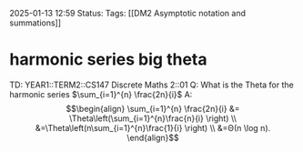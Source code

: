 2025-01-13 12:59
Status: 
Tags: [[DM2 Asymptotic notation and summations]]
# harmonic series big theta

TD: YEAR1::TERM2::CS147 Discrete Maths 2::01 
Q: What is the Theta for the harmonic series $\sum_{i=1}^{n} \frac{2n}{i}$
A: $$\begin{align}
\sum_{i=1}^{n} \frac{2n}{i} &= \Theta\left(\sum_{i=1}^{n}\frac{n}{i} \right) \\
&=\Theta\left(n\sum_{i=1}^{n}\frac{1}{i} \right) \\
&=Θ(n \log n).
\end{align}$$
<!--ID: 1736773962111-->
